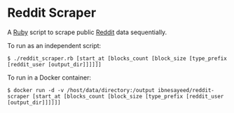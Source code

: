 # Reddit Scraper

A [Ruby](https://www.ruby-lang.org/) script to scrape public [Reddit](https://www.reddit.com/) data sequentially. 

To run as an independent script:

```
$ ./reddit_scraper.rb [start_at [blocks_count [block_size [type_prefix [reddit_user [output_dir]]]]]]
```

To run in a Docker container:

```
$ docker run -d -v /host/data/directory:/output ibnesayeed/reddit-scraper [start_at [blocks_count [block_size [type_prefix [reddit_user [output_dir]]]]]]
```
